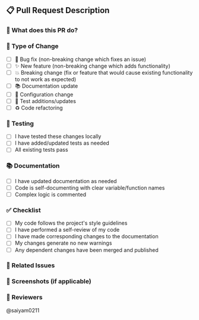 ## 📋 Pull Request Description

### 🎯 What does this PR do?
<!-- Provide a brief summary of the changes -->

### 🔧 Type of Change
- [ ] 🐛 Bug fix (non-breaking change which fixes an issue)
- [ ] ✨ New feature (non-breaking change which adds functionality)  
- [ ] 💥 Breaking change (fix or feature that would cause existing functionality to not work as expected)
- [ ] 📚 Documentation update
- [ ] 🔧 Configuration change
- [ ] 🧪 Test additions/updates
- [ ] ♻️ Code refactoring

### 🧪 Testing
- [ ] I have tested these changes locally
- [ ] I have added/updated tests as needed
- [ ] All existing tests pass

### 📚 Documentation
- [ ] I have updated documentation as needed
- [ ] Code is self-documenting with clear variable/function names
- [ ] Complex logic is commented

### ✅ Checklist
- [ ] My code follows the project's style guidelines
- [ ] I have performed a self-review of my code
- [ ] I have made corresponding changes to the documentation
- [ ] My changes generate no new warnings
- [ ] Any dependent changes have been merged and published

### 🔗 Related Issues
<!-- Link any related issues: Fixes #123, Closes #456 -->

### 📸 Screenshots (if applicable)
<!-- Add screenshots for UI changes -->

### 👥 Reviewers
<!-- Tag specific reviewers if needed: @username -->
@saiyam0211
